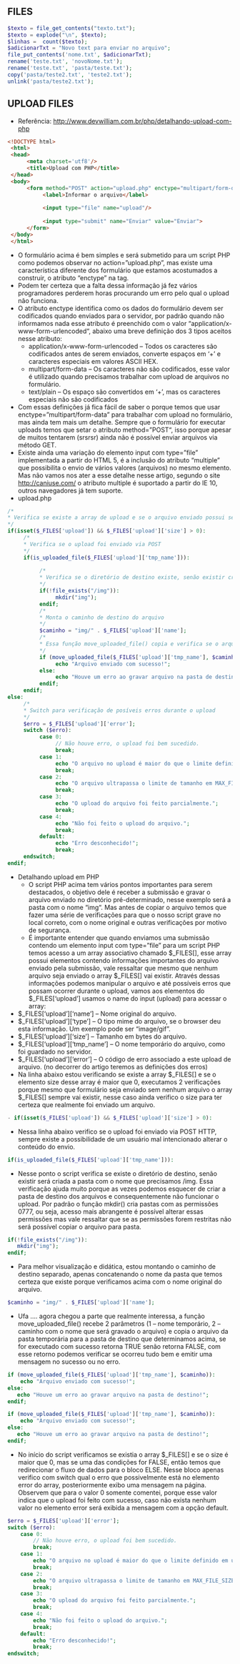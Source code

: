 ## FILES
```php
$texto = file_get_contents("texto.txt");
$texto = explode("\n", $texto);
$linhas =  count($texto);
$adicionarTxt = "Novo text para enviar no arquivo";
file_put_contents('nome.txt', $adicionarTxt);
rename('teste.txt', 'novoNome.txt');
rename('teste.txt', 'pasta/teste.txt');
copy('pasta/teste2.txt', 'teste2.txt');
unlink('pasta/teste2.txt');
```

## UPLOAD FILES
- Referência: http://www.devwilliam.com.br/php/detalhando-upload-com-php
```html
<!DOCTYPE html>  
 <html>  
 <head>  
      <meta charset='utf8'/>  
      <title>Upload com PHP</title>  
 </head>  
 <body>  
      <form method="POST" action="upload.php" enctype="multipart/form-data">  
           <label>Informar o arquivo</label>
  
           <input type="file" name="upload"/>
  
           <input type="submit" name="Enviar" value="Enviar">  
      </form>  
 </body>  
 </html> 
```
- O formulário acima é bem simples e será submetido para um script PHP como podemos observar no action=”upload.php”, mas existe uma característica diferente dos formulário que estamos acostumados a construir, o atributo “enctype” na tag. 
- Podem ter certeza que a falta dessa  informação já  fez vários  programadores perderem horas procurando um erro pelo qual o  upload não funciona. 
- O atributo enctype identifica como os dados do  formulário devem ser codificados quando enviados para o  servidor, por padrão quando não informamos nada esse atributo é preenchido com o valor “application/x-www-form-urlencoded“, abaixo uma breve definição dos  3 tipos aceitos  nesse atributo:
   - application/x-www-form-urlencoded – Todos os caracteres são  codificados antes de serem enviados, converte espaços em ‘+’ e caracteres especiais em valores ASCII HEX.
   - multipart/form-data – Os caracteres não são codificados, esse valor é utilizado quando  precisamos trabalhar com upload  de arquivos no formulário.
   - text/plain – Os espaço são convertidos em ‘+’, mas os caracteres especiais não são codificados
- Com essas definições já fica fácil de saber o  porque temos que usar enctype=”multipart/form-data”  para trabalhar com upload  no  formulário, mas ainda tem mais  um detalhe. Sempre que o formulário for executar uploads temos que setar o atributo method=”POST“, isso porque apesar de muitos tentarem (srsrsr) ainda não é possível enviar arquivos  via  método GET.
- Existe ainda uma variação do elemento input com type=”file” implementada a partir do HTML 5, é a inclusão do atributo “multiple” que  possibilita o envio de vários valores (arquivos) no mesmo elemento. Mas não vamos nos ater a esse detalhe nesse artigo, segundo o site http://caniuse.com/ o atributo multiple é suportado a partir do IE 10, outros  navegadores já tem suporte.
- upload.php
```php
/*  
* Verifica se existe a array de upload e se o arquivo enviado possui seu tamanho maior que zero  
*/  
if(isset($_FILES['upload']) && $_FILES['upload']['size'] > 0):    
     /*  
     * Verifica se o upload foi enviado via POST  
     */  
     if(is_uploaded_file($_FILES['upload']['tmp_name'])):  
            
          /*  
          * Verifica se o diretório de destino existe, senão existir cria o diretório  
          */  
          if(!file_exists("/img")):  
               mkdir("img");  
          endif;  
          /*  
          * Monta o caminho de destino do arquivo  
          */  
          $caminho = "img/" . $_FILES['upload']['name'];  
          /*  
          * Essa função move_uploaded_file() copia e verifica se o arquivo enviado foi copiado com sucesso para o destino  
          */  
          if (move_uploaded_file($_FILES['upload']['tmp_name'], $caminho)):  
               echo "Arquivo enviado com sucesso!";  
          else:  
               echo "Houve um erro ao gravar arquivo na pasta de destino!";  
          endif;  
     endif;  
else:  
     /*  
     * Switch para verificação de posíveis erros durante o upload  
     */  
     $erro = $_FILES['upload']['error'];  
     switch ($erro):  
          case 0:  
               // Não houve erro, o upload foi bem sucedido.  
               break;  
          case 1:  
               echo "O arquivo no upload é maior do que o limite definido em upload_max_filesize no php.ini.";  
               break;  
          case 2:  
               echo "O arquivo ultrapassa o limite de tamanho em MAX_FILE_SIZE que foi especificado no formulário HTML.";  
               break;  
          case 3:  
               echo "O upload do arquivo foi feito parcialmente.";  
               break;  
          case 4:  
               echo "Não foi feito o upload do arquivo.";  
               break;  
          default:  
               echo "Erro desconhecido!";  
               break;  
     endswitch;  
endif;  
```
- Detalhando upload em PHP
   - O script PHP acima tem vários pontos importantes para serem destacados, o objetivo dele é receber a submissão e gravar o arquivo enviado no diretório pré-determinado, nesse exemplo será a pasta com o nome “img“. Mas antes de copiar o arquivo temos que fazer uma série de verificações para que o nosso script grave no local correto, com o nome original e outras verificações por motivo de segurança.
   - É importante entender que quando enviamos uma submissão contendo um elemento input com type=”file” para um script PHP temos acesso a um array associativo chamado $_FILES[], esse array possui elementos contendo informações importantes do arquivo enviado pela submissão, vale ressaltar que mesmo que nenhum arquivo seja enviado o array $_FILES[] vai existir. Através dessas informações podemos manipular o arquivo e até possíveis erros que possam ocorrer durante o upload, vamos aos elementos do $_FILES[‘upload’] usamos o name do input (upload) para acessar o array:
- $_FILES[‘upload’][‘name’] – Nome original do arquivo.
- $_FILES[‘upload’][‘type’] – O tipo mime do arquivo, se o browser deu esta informação. Um exemplo pode ser “image/gif”.
- $_FILES[‘upload’][‘size’] – Tamanho em bytes do arquivo.
- $_FILES[‘upload’][‘tmp_name’] –  O nome temporário do arquivo, como foi guardado no servidor.
- $_FILES[‘upload’][‘error’] – O código de erro associado a este upload de arquivo. (no decorrer do artigo teremos as definições dos erros) 
- Na linha abaixo estou verificando se existe a array $_FILES[] e se o elemento size desse array é maior que 0, executamos 2 verificações porque mesmo que formulário seja enviado sem nenhum arquivo o array $_FILES[] sempre vai existir, nesse caso ainda verifico o size para ter certeza que realmente foi enviado um arquivo.
```php
- if(isset($_FILES['upload']) && $_FILES['upload']['size'] > 0):
```
- Nessa linha abaixo verifico se o upload foi enviado via POST HTTP, sempre existe a possibilidade de um usuário mal intencionado alterar o conteúdo do envio.
```php
if(is_uploaded_file($_FILES['upload']['tmp_name'])): 
``` 
- Nesse ponto o script verifica se existe o diretório de destino, senão existir será criada a pasta com o nome que precisamos /img. Essa verificação ajuda muito porque as vezes podemos esquecer de criar a pasta de destino dos arquivos e consequentemente não funcionar o upload. Por padrão o função mkdir() cria pastas com as permissões 0777, ou seja, acesso mais abrangente é possível alterar essas permissões mas vale ressaltar que se as permissões forem restritas não será possível copiar o arquivo para pasta. 
```php
if(!file_exists("/img")):  
   mkdir("img");  
endif;
```
- Para melhor visualização e didática, estou montando o caminho de destino separado, apenas concatenando o nome da pasta que temos certeza que existe porque verificamos acima com o nome original do arquivo.
```php
$caminho = "img/" . $_FILES['upload']['name'];
```
- Ufa …. agora chegou a parte que realmente interessa, a função move_uploaded_file() recebe 2 parâmetros (1 – nome temporário, 2 – caminho com o nome que será gravado o arquivo) e copia o arquivo da pasta temporária para a pasta de destino que determinamos acima, se for executado com sucesso retorna TRUE senão retorna FALSE, com esse retorno podemos verificar se ocorreu tudo bem e emitir uma mensagem no sucesso ou no erro.
```php
if (move_uploaded_file($_FILES['upload']['tmp_name'], $caminho)):  
    echo "Arquivo enviado com sucesso!";  
else:  
   echo "Houve um erro ao gravar arquivo na pasta de destino!";  
endif; 

if (move_uploaded_file($_FILES['upload']['tmp_name'], $caminho)):  
    echo "Arquivo enviado com sucesso!";  
else:  
   echo "Houve um erro ao gravar arquivo na pasta de destino!";  
endif; 
``` 
- No início do script verificamos se existia o array $_FILES[] e se o size é maior que 0, mas se uma das condições for FALSE, então temos que redirecionar o fluxo de dados para o bloco ELSE. Nesse bloco apenas verifico com switch qual o erro que possivelmente está no elemento error do array, posteriormente exibo uma mensagem na página. Observem que para o valor 0 somente comentei, porque esse valor indica que o upload foi feito com sucesso, caso não exista nenhum valor no elemento error será exibida a mensagem com a opção default.
```php
$erro = $_FILES['upload']['error'];  
switch ($erro):  
    case 0:  
        // Não houve erro, o upload foi bem sucedido.  
        break;  
    case 1:  
        echo "O arquivo no upload é maior do que o limite definido em upload_max_filesize no php.ini.";  
        break;  
    case 2:  
        echo "O arquivo ultrapassa o limite de tamanho em MAX_FILE_SIZE que foi especificado no formulário HTML.";  
        break;  
    case 3:  
        echo "O upload do arquivo foi feito parcialmente.";  
        break;  
    case 4:  
        echo "Não foi feito o upload do arquivo.";  
        break;  
    default:  
        echo "Erro desconhecido!";  
        break;  
endswitch;  
```